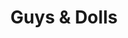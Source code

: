 ---
title: Guys & Dolls
year: 1964
opening_date: 1964-11-13
closing_date: 1964-11-21
layout: productions
image:
image_caption:
image_credit:
playbill:
category:
Theatre: Theatre Jacksonville
Venue: Little Theatre
cast:
  Nicely-Nicely Johnson: Bernard Katz
  Benny Southstreet: Jerry Allen
  Rusty Charlie: Howard Staats
  Sarah Brown: Nita James
  Arvide Abernathy: Charles Brock
  Agatha: Eula Walters
  Calvin: Gene Moore
  Martha: Georgie Ann Burgess
  Harry the Horse: Bill Milton
  Lt. Brannigan: Roby Robson
  Nathan Detroit: Marshall Grauer
  Miss Adelaide: Gayle Swymer
  Sky Masterson: Peter Kingston
  Joey Biltmore: Malcolm Korner
  Mimi: Donna Fryberg
  General Matilda B. Cartwright: Doris Thornhill
  Big Jule: Sid Backer
  Drunk: Al Koebrich
  Waiter: Jerry Bolton
  San Juan Waiter: William Scott
  Master of Ceremonies: Frank Spolar
  Street Walker:
    - Terry McIntyre
    - Bambi Bowen
  Guy: 
    - William Scott
    - Tim McManus
    - Jerry Bolton
    - Frank Spolar
    - Al Koebrich
    - Jack Silverman
    - Billy Silverman
    - F. J. Carlucci
  Doll:
    - Becky Abersold
    - Carlisle Abersold
    - Anne Perez
    - Dorian Dykes
    - Sandy Barnert
    - Donna Fryberg
    - Dayle Tinder
    - Robin Yancey
    - Annette Grauer
    - Judy Pryor
  Lead Dancer:
    - Frank Spolar
    - Elizabeth Sulik
    - Dayle Tinder
    - Billy Silverman
crew:
  Director: George Ballis
  Production Designer: Larry Riddle
  Costume Designer: Walter Sargent
  Choreographer: Elizabeth Sulik
  Musical Director: Rosalind MacEnulty
  Stage Manager:
    - Thelma Baker
    - Malcolm Korner
  Lighting:
    - Peggy Miller
    - Terry McIntyre
    - Ellen Black
  Costumes:
    - Ruth Coleman
    - Louise McDermot
    - Jean Lucas
    - Marguerite Ellingham
    - Liz Collins
  Make-up:
    - Annette Grauer
    - Beverly Fink
    - Gertrude Moller
    - Bill Gibbs
    - Marshall Grauer
    - Roger Smith
    - Doris Thornhill
  Properties:
    - Terry McIntyre
    - Gladys Dale
    - Judy Pryor
    - Eula Walters
    - Georgie Ann Burgess
    - Carolyn Lieder
    - Esther Barnes
    - Olivia Rusinek
    - Susan Wells
  Set Crew:
    - Dixie Cohen
    - Al Koebrich
    - Gladys Dale
    - Sid Backer
    - Marshall Nazworth
    - Gladys Witten
    - Betty Bell
    - Bob Agnew
    - Gwyda Agnew
    - Ellen Black
    - Dottie Wells
    - Peggy Miller
    - Sue Owens
    - Matt Dillon
    - Betty Mack
    - Abbey Fink
  Program Cover: Richard Lyons
understudies:
orchestra:
  Instrumental Ensemble: 
    - Roger Merriam
    - Randy Bassett
    - Donald Carlson
    - Les Wing
    - Durwood Rountree
    - Cindy Murphy
    - Jimmy Gutteridge
    - Bill Price
external_links:
---